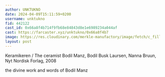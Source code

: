 ```yaml
---
author: UNKTUKNO
date: 2024-04-09T15:11:59+0200
username: unktukno
fid: 442122
cast_id: 0x66a8f4b714f9fb68e84843d8e1e6989234a044af
cast: https://farcaster.xyz/unktukno/0x66a8f4b7
image: https://res.cloudinary.com/merkle-manufactory/image/fetch/c_fill,f_jpg/https%3A%2F%2Fi.imgur.com%2FIEELqT7.jpeg
layout: post
---
```


Keramikeren / The ceramist Bodil Manz, Bodil Busk Laursen, Nanna Bruun, Nyt Nordisk Forlag, 2008

the divine work and words of Bodil Manz

<img src='https://res.cloudinary.com/merkle-manufactory/image/fetch/c_fill,f_jpg/https%3A%2F%2Fi.imgur.com%2FIEELqT7.jpeg' alt='' referrerpolicy='no-referrer'/>
<img src='https://res.cloudinary.com/merkle-manufactory/image/fetch/c_fill,f_jpg/https%3A%2F%2Fi.imgur.com%2FQOTjRgx.jpeg' alt='' referrerpolicy='no-referrer'/>
